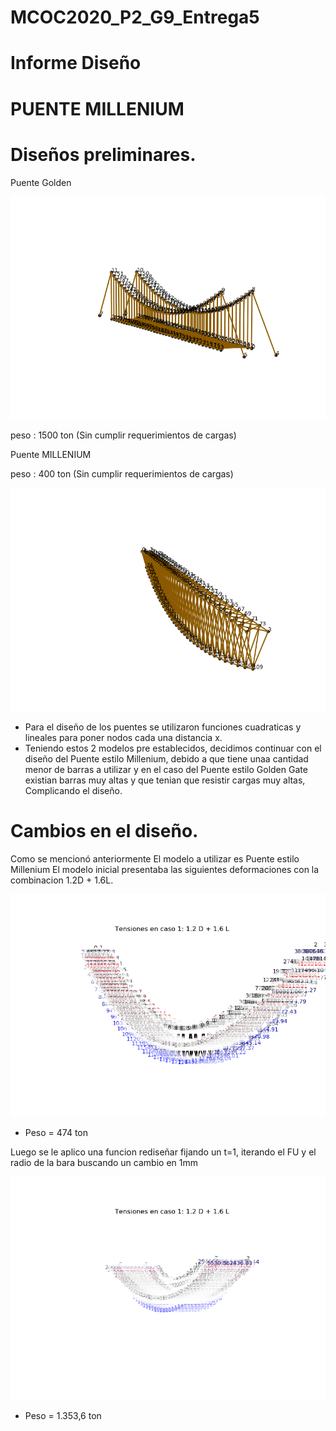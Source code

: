 # MCOC2020_P2_G9_Entrega5
  
  
# Informe Diseño 
# PUENTE MILLENIUM 

# Diseños preliminares.

Puente Golden 

![imagen](/Puente_Golden.png)

peso : 1500 ton (Sin cumplir requerimientos de cargas)

Puente MILLENIUM

peso : 400 ton (Sin cumplir requerimientos de cargas)

![imagen](/Puente_Millenium.png)

 * Para el diseño de los puentes se utilizaron funciones cuadraticas y lineales para poner nodos cada una distancia x.
 * Teniendo estos 2 modelos pre establecidos, decidimos continuar con el diseño del Puente estilo Millenium, debido a que tiene unaa cantidad menor de barras a utilizar y en      el caso del Puente estilo Golden Gate existian barras muy altas y que tenian que resistir cargas muy altas, Complicando el diseño.


# Cambios en el diseño.

 Como se mencionó anteriormente El modelo a utilizar es Puente estilo Millenium El modelo inicial presentaba las siguientes deformaciones con la combinacion 1.2D + 1.6L.
 
 ![imagen](/Deformaciones.png)
 
  * Peso = 474 ton

Luego se le aplico una funcion rediseñar fijando un t=1, iterando el FU y el radio de la bara buscando un cambio en 1mm 
 
 ![imagen](/Deformaciones_Finales.png)
 
  * Peso =  1.353,6 ton  
